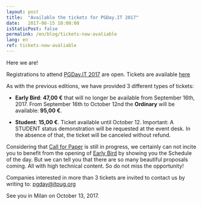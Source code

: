 ```yaml
---
layout: post
title:  "Available the tickets for PGDay.IT 2017"
date:   2017-06-15 10:00:00
isStaticPost: false
permalink: /en/blog/tickets-now-avaliable
lang: en
ref: tickets-now-avaliable
---
```


Here we are!

Registrations to attend [PGDay.IT 2017](http://2017.pgday.it/) are open. Tickets are available [here](https://www.eventbrite.it/e/pgdayit-2017-tickets-35260542231)

As with the previous editions, we have provided 3 different types of tickets:

* **Early Bird**: **47,00 €** that will no longer be available from September 16th, 2017. From September 16th to October 12nd the **Ordinary** will be available: **95,00 €**.

* **Student**: **15,00 €**. Ticket available until October 12. Important: A STUDENT status demonstration will be requested at the event desk. In the absence of that, the ticket will be canceled without refund.

Considering that [Call for Paper](http://2017.pgday.it/en/blog/call-for-papers) is still in progress, we certainly can not incite you to benefit from the opening of [Early Bird](https://www.eventbrite.it/e/pgdayit-2017-tickets-35260542231)  by showing you the Schedule of the day. But we can tell you that there are so many beautiful proposals coming. All with high technical content. So do not miss the opportunity!

Companies interested in more than 3 tickets are invited to contact us by writing to: [pgday@itpug.org](mailto:pgday@itpug.org)

See you in Milan on October 13, 2017.

